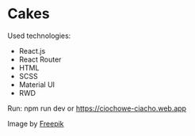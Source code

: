 # Cakes

Used technologies:
- React.js
- React Router
- HTML
- SCSS
- Material UI
- RWD


Run:
npm run dev
or 
https://ciochowe-ciacho.web.app


Image by <a href="https://www.freepik.com/free-photo/birthday-cake-blue-background_1526532.htm#query=birthday%20cakes&position=9&from_view=search&track=ais">Freepik</a>
